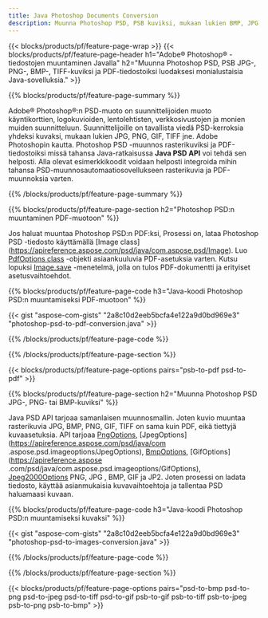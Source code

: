 ```yaml
---
title: Java Photoshop Documents Conversion
description: Muunna Photoshop PSD, PSB kuviksi, mukaan lukien BMP, JPG, PNG, TIFF ja PDF Java-kirjaston kautta.
---
```


{{< blocks/products/pf/feature-page-wrap >}}
{{< blocks/products/pf/feature-page-header h1="Adobe® Photoshop® -tiedostojen muuntaminen Javalla" h2="Muunna Photoshop PSD, PSB JPG-, PNG-, BMP-, TIFF-kuviksi ja PDF-tiedostoiksi luodaksesi monialustaisia ​​Java-sovelluksia." >}}

{{% blocks/products/pf/feature-page-summary %}}

Adobe® Photoshop®:n PSD-muoto on suunnittelijoiden muoto käyntikorttien, logokuvioiden, lentolehtisten, verkkosivustojen ja monien muiden suunnitteluun. Suunnittelijoille on tavallista viedä PSD-kerroksia yhdeksi kuvaksi, mukaan lukien JPG, PNG, GIF, TIFF jne. Adobe Photoshopin kautta. Photoshop PSD -muunnos rasterikuviksi ja PDF-tiedostoiksi missä tahansa Java-ratkaisussa **Java PSD API** voi tehdä sen helposti. Alla olevat esimerkkikoodit voidaan helposti integroida mihin tahansa PSD-muunnosautomaatiosovellukseen rasterikuvia ja PDF-muunnoksia varten.

{{% /blocks/products/pf/feature-page-summary  %}}

{{% blocks/products/pf/feature-page-section  h2="Photoshop PSD:n muuntaminen PDF-muotoon" %}}

Jos haluat muuntaa Photoshop PSD:n PDF:ksi, Prosessi on, lataa Photoshop PSD -tiedosto käyttämällä [Image class] (https://apireference.aspose.com/psd/java/com.aspose.psd/Image). Luo [PdfOptions class](https://apireference.aspose.com/psd/java/com.aspose.psd.imageoptions/PdfOptions) -objekti asiaankuuluvia PDF-asetuksia varten. Kutsu lopuksi [Image.save](https://apireference.aspose.com/psd/java/com.aspose.psd/Image#save-java.lang.String-com.aspose.psd.ImageOptionsBase-) -menetelmä, jolla on tulos PDF-dokumentti ja erityiset asetusvaihtoehdot.

{{% blocks/products/pf/feature-page-code h3="Java-koodi Photoshop PSD:n muuntamiseksi PDF-muotoon" %}}

{{< gist "aspose-com-gists" "2a8c10d2eeb5bcfa4e122a9d0bd969e3" "photoshop-psd-to-pdf-conversion.java" >}}

{{% /blocks/products/pf/feature-page-code  %}}

{{% /blocks/products/pf/feature-page-section %}}

{{< blocks/products/pf/feature-page-options pairs="psb-to-pdf psd-to-pdf" >}}

{{% blocks/products/pf/feature-page-section  h2="Muunna Photoshop PSD JPG-, PNG- tai BMP-kuviksi" %}}

Java PSD API tarjoaa samanlaisen muunnosmallin. Joten kuvio muuntaa rasterikuvia JPG, BMP, PNG, GIF, TIFF on sama kuin PDF, eikä tiettyjä kuvaasetuksia. API tarjoaa [PngOptions](https://apireference.aspose.com/psd/java/com.aspose.psd.imageoptions/PngOptions), [JpegOptions](https://apireference.aspose.com/psd/java/com .aspose.psd.imageoptions/JpegOptions), [BmpOptions](https://apireference.aspose.com/psd/java/com.aspose.psd.imageoptions/BmpOptions), [GifOptions](https://apireference.aspose .com/psd/java/com.aspose.psd.imageoptions/GifOptions), [Jpeg2000Options](https://apireference.aspose.com/psd/java/com.aspose.psd.imageoptions/Jpeg2000Options) PNG, JPG , BMP, GIF ja JP2. Joten prosessi on ladata tiedosto, käyttää asianmukaisia ​​kuvavaihtoehtoja ja tallentaa PSD haluamaasi kuvaan.

{{% blocks/products/pf/feature-page-code h3="Java-koodi Photoshop PSD:n muuntamiseksi kuvaksi" %}}

{{< gist "aspose-com-gists" "2a8c10d2eeb5bcfa4e122a9d0bd969e3" "photoshop-psd-to-images-conversion.java" >}}

{{% /blocks/products/pf/feature-page-code  %}}

{{% /blocks/products/pf/feature-page-section %}}

{{< blocks/products/pf/feature-page-options pairs="psd-to-bmp psd-to-png psd-to-jpeg psd-to-tiff psd-to-gif psb-to-gif psb-to-tiff psb-to-jpeg psb-to-png psb-to-bmp" >}}
